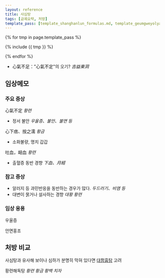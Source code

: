 ```yaml
---
layout: reference
title: 사심탕
tags: [금궤요략, 처방]
template_pass: [template_shanghanlun_formulas.md, template_geumgweyolyag_formulas.md, template_etc_formulas.md]
---
```


{% for tmp in page.template_pass %}

{% include {{ tmp }} %}

{% endfor %}

* 心氣不足："心氣不定"의 오기? _吉益東洞_


## 임상메모

### 주요 증상

心氣不定 _황련_
* 정서 불안 _우울증、불안、불면 등_

心下痞、按之濡 _황금_
* 소화불량, 명치 갑갑

吐血，衄血 _황련_
* 출혈증 동반 경향 _下血、月經_

### 참고 증상

* 알러지 등 과민반응을 동반하는 경우가 많다.  _두드러기、비염 등_
* 대변이 묽거나 설사하는 경향 _대황_ _황련_

### 임상 응용

우울증

안면홍조


## 처방 비교

사심탕과 유사해 보이나 심하가 분명히 막혀 있다면 [대함흉탕]({{site.formulaurl}}/대함흉탕) 고려

황련해독탕 _황련 황금 황백 치자_
